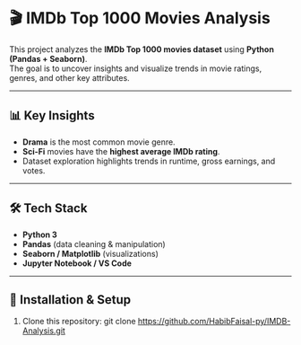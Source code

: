 # 🎬 IMDb Top 1000 Movies Analysis

This project analyzes the **IMDb Top 1000 movies dataset** using **Python (Pandas + Seaborn)**.  
The goal is to uncover insights and visualize trends in movie ratings, genres, and other key attributes.

---

## 📊 Key Insights
- **Drama** is the most common movie genre.  
- **Sci-Fi** movies have the **highest average IMDb rating**.  
- Dataset exploration highlights trends in runtime, gross earnings, and votes.  

---

## 🛠️ Tech Stack
- **Python 3**
- **Pandas** (data cleaning & manipulation)
- **Seaborn / Matplotlib** (visualizations)
- **Jupyter Notebook / VS Code**

---

## 🚀 Installation & Setup
1. Clone this repository:
git clone https://github.com/HabibFaisal-py/IMDB-Analysis.git
